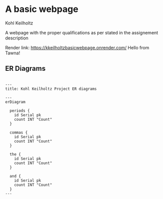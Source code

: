 # A basic webpage
Kohl Keilholtz

A webpage with the proper qualifications as per stated in the assignement description

Render link: https://kkeilholtzbasicwebpage.onrender.com/
Hello from Tawna!

## ER Diagrams

```mermaid

---
title: Kohl Keilholtz Project ER diagrams

---
erDiagram

  periods {
    id Serial pk
    count INT "Count"
  }

  commas {
    id Serial pk
    count INT "Count"
  }

  the {
    id Serial pk
    count INT "Count"
  }

  and {
    id Serial pk
    count INT "Count"
  }
---
